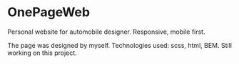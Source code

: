 # OnePageWeb
Personal website for automobile designer. Responsive, mobile first.

The page was designed by myself.
Technologies used: scss, html, BEM.
Still working on this project.
